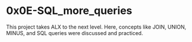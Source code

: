 # 0x0E-SQL_more_queries

This project takes ALX to the next level. Here, concepts like JOIN, UNION, MINUS, and SQL queries were discussed and practiced.
